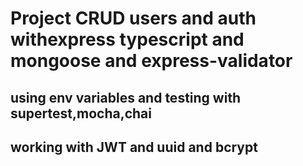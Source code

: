 # Project CRUD users and auth withexpress typescript and mongoose and express-validator
## using env variables and testing with supertest,mocha,chai 
## working with JWT and uuid and bcrypt
